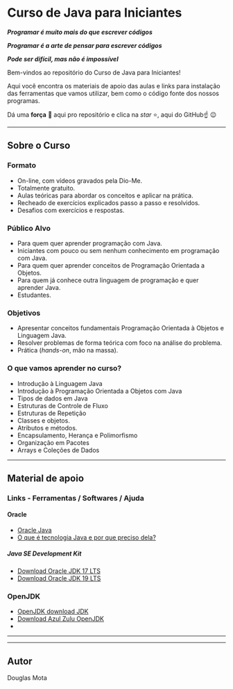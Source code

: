 # Curso de Java para Iniciantes

_**Programar é muito mais do que escrever códigos**_

_**Programar é a arte de pensar para escrever códigos**_

_**Pode ser difícil, mas não é impossível**_

Bem-vindos ao repositório do Curso de Java para Iniciantes!

Aqui você encontra os materiais de apoio das aulas e links para instalação das ferramentas que vamos utilizar, bem como o código fonte dos nossos programas.

Dá uma **força** :muscle: aqui pro repositório e clica na *star* :star:, aqui do GitHub:point_up: :wink:

***
## Sobre o Curso

### Formato
* On-line, com vídeos gravados pela Dio-Me.
* Totalmente gratuito.
* Aulas teóricas para abordar os conceitos e aplicar na prática.
* Recheado de exercícios explicados passo a passo e resolvidos.
* Desafios com exercícios e respostas.

### Público Alvo

* Para quem quer aprender programação com Java.
* Iniciantes com pouco ou sem nenhum conhecimento em programação com Java.
* Para quem quer aprender conceitos de Programação Orientada a Objetos.
* Para quem já conhece outra linguagem de programação e quer aprender Java.
* Estudantes.


### Objetivos

* Apresentar conceitos fundamentais Programação Orientada à Objetos e Linguagem Java.
* Resolver problemas de forma teórica com foco na análise do problema.
* Prática (*hands-on*, mão na massa).

### O que vamos aprender no curso?

* Introdução à Linguagem Java
* Introdução à Programação Orientada a Objetos com Java
* Tipos de dados em Java
* Estruturas de Controle de Fluxo
* Estruturas de Repetição
* Classes e objetos.
* Atributos e métodos.
* Encapsulamento, Herança e Polimorfismo
* Organização em Pacotes
* Arrays e Coleções de Dados
 
 ***
## Material de apoio

### Links - Ferramentas / Softwares / Ajuda

#### Oracle
* [Oracle Java](https://www.oracle.com/br/java/)
* [O que é tecnologia Java e por que preciso dela?](https://www.java.com/pt-BR/download/help/whatis_java.html)
##### Java SE Development Kit
* [Download Oracle JDK 17 LTS](https://www.oracle.com/br/java/technologies/downloads/#java17)
* [Download Oracle JDK 19 LTS](https://www.oracle.com/br/java/technologies/downloads/#java19)

### OpenJDK
* [OpenJDK download JDK](https://jdk.java.net/19/)
* [Download Azul Zulu OpenJDK](https://www.azul.com/downloads/?package=jdk)
* [](https://adoptium.net/temurin/releases/?version=11)
***
***
## Autor
Douglas Mota